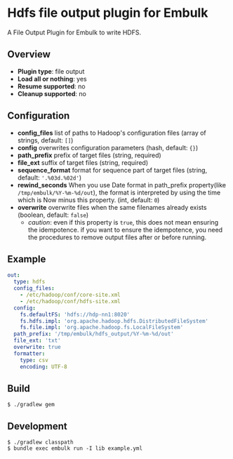 # Hdfs file output plugin for Embulk

A File Output Plugin for Embulk to write HDFS.

## Overview

* **Plugin type**: file output
* **Load all or nothing**: yes
* **Resume supported**: no
* **Cleanup supported**: no

## Configuration

- **config_files** list of paths to Hadoop's configuration files (array of strings, default: `[]`)
- **config** overwrites configuration parameters (hash, default: `{}`)
- **path_prefix** prefix of target files (string, required)
- **file_ext** suffix of target files (string, required)
- **sequence_format** format for sequence part of target files (string, default: `'.%03d.%02d'`)
- **rewind_seconds** When you use Date format in path_prefix property(like `/tmp/embulk/%Y-%m-%d/out`), the format is interpreted by using the time which is Now minus this property. (int, default: `0`)
- **overwrite** overwrite files when the same filenames already exists (boolean, default: `false`)
    - *caution*: even if this property is `true`, this does not mean ensuring the idempotence. if you want to ensure the idempotence, you need the procedures to remove output files after or before running. 

## Example

```yaml
out:
  type: hdfs
  config_files:
    - /etc/hadoop/conf/core-site.xml
    - /etc/hadoop/conf/hdfs-site.xml
  config:
    fs.defaultFS: 'hdfs://hdp-nn1:8020'
    fs.hdfs.impl: 'org.apache.hadoop.hdfs.DistributedFileSystem'
    fs.file.impl: 'org.apache.hadoop.fs.LocalFileSystem'
  path_prefix: '/tmp/embulk/hdfs_output/%Y-%m-%d/out'
  file_ext: 'txt'
  overwrite: true
  formatter:
    type: csv
    encoding: UTF-8
```


## Build

```
$ ./gradlew gem
```

## Development

```
$ ./gradlew classpath
$ bundle exec embulk run -I lib example.yml
```
